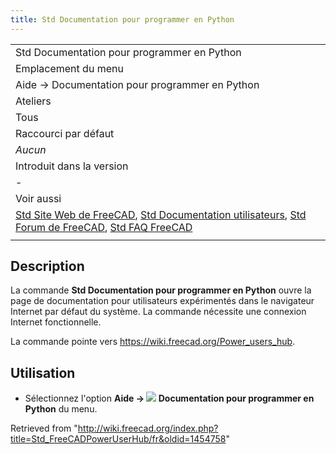 ```yaml
---
title: Std Documentation pour programmer en Python
---
```

|  |
| --- |
| Std Documentation pour programmer en Python |
| Emplacement du menu |
| Aide → Documentation pour programmer en Python |
| Ateliers |
| Tous |
| Raccourci par défaut |
| *Aucun* |
| Introduit dans la version |
| - |
| Voir aussi |
| [Std Site Web de FreeCAD](/Std_FreeCADWebsite/fr "Std FreeCADWebsite/fr"), [Std Documentation utilisateurs](/Std_FreeCADUserHub/fr "Std FreeCADUserHub/fr"), [Std Forum de FreeCAD](/Std_FreeCADForum/fr "Std FreeCADForum/fr"), [Std FAQ FreeCAD](/Std_FreeCADFAQ/fr "Std FreeCADFAQ/fr") |
|  |

## Description

La commande **Std Documentation pour programmer en Python** ouvre la page de documentation pour utilisateurs expérimentés dans le navigateur Internet par défaut du système. La commande nécessite une connexion Internet fonctionnelle.

La commande pointe vers <https://wiki.freecad.org/Power_users_hub>.

## Utilisation

* Sélectionnez l'option **Aide → ![](/images/Std_FreeCADPowerUserHub.svg) Documentation pour programmer en Python** du menu.

Retrieved from "<http://wiki.freecad.org/index.php?title=Std_FreeCADPowerUserHub/fr&oldid=1454758>"